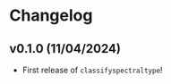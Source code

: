 # Changelog

<!--next-version-placeholder-->

## v0.1.0 (11/04/2024)

- First release of `classifyspectraltype`!